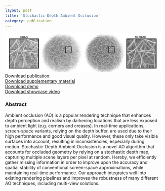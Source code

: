 ```yaml
---
layout: post
title: 'Stochastic-Depth Ambient Occlusion'
category: publication
---
```


<img src='/assets/publications/VSE21/VSE21.png' width='900px'/>
<br>
<a href="/assets/publications/VSE21/VSE21.pdf" download>Download publication</a>
<br>
<a href="http://graphics.tudelft.nl/Publications-new/2021/VSE21/SDAO-supplementary.pdf" download>Download supplementary material</a>
<br>
<a href="http://graphics.tudelft.nl/Publications-new/2021/VSE21/_SDAO-demo.zip" download>Download demo</a>
<br>
<a href="http://graphics.tudelft.nl/Publications-new/2021/VSE21/SDAO.mp4" download>Download showcase video</a>

### Abstract

Ambient occlusion (AO) is a popular rendering technique that enhances depth perception and realism by darkening locations that are less exposed to ambient light (e.g. corners and creases). In real-time applications, screen-space variants, relying on the depth buffer, are used due to their high performance and good visual quality. However, these only take visible surfaces into account, resulting in inconsistencies, especially during motion. Stochastic-Depth Ambient Occlusion is a novel AO algorithm that accounts for occluded geometry by relying on a stochastic depth map, capturing multiple scene layers per pixel at random. Hereby, we efficiently gather missing information in order to improve upon the accuracy and spatial stability of conventional screen-space approximations, while maintaining real-time performance. Our approach integrates well into existing rendering pipelines and improves the robustness of many different AO techniques, including multi-view solutions.


